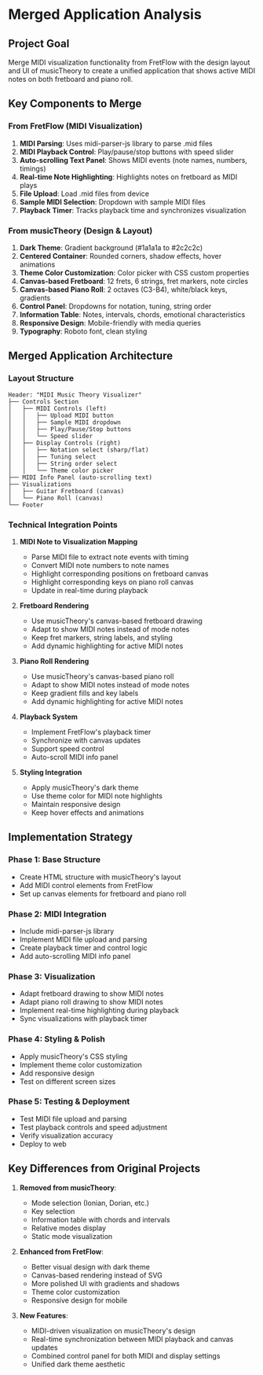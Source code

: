 # Merged Application Analysis

## Project Goal
Merge MIDI visualization functionality from FretFlow with the design layout and UI of musicTheory to create a unified application that shows active MIDI notes on both fretboard and piano roll.

## Key Components to Merge

### From FretFlow (MIDI Visualization)
1. **MIDI Parsing**: Uses midi-parser-js library to parse .mid files
2. **MIDI Playback Control**: Play/pause/stop buttons with speed slider
3. **Auto-scrolling Text Panel**: Shows MIDI events (note names, numbers, timings)
4. **Real-time Note Highlighting**: Highlights notes on fretboard as MIDI plays
5. **File Upload**: Load .mid files from device
6. **Sample MIDI Selection**: Dropdown with sample MIDI files
7. **Playback Timer**: Tracks playback time and synchronizes visualization

### From musicTheory (Design & Layout)
1. **Dark Theme**: Gradient background (#1a1a1a to #2c2c2c)
2. **Centered Container**: Rounded corners, shadow effects, hover animations
3. **Theme Color Customization**: Color picker with CSS custom properties
4. **Canvas-based Fretboard**: 12 frets, 6 strings, fret markers, note circles
5. **Canvas-based Piano Roll**: 2 octaves (C3-B4), white/black keys, gradients
6. **Control Panel**: Dropdowns for notation, tuning, string order
7. **Information Table**: Notes, intervals, chords, emotional characteristics
8. **Responsive Design**: Mobile-friendly with media queries
9. **Typography**: Roboto font, clean styling

## Merged Application Architecture

### Layout Structure
```
Header: "MIDI Music Theory Visualizer"
├── Controls Section
│   ├── MIDI Controls (left)
│   │   ├── Upload MIDI button
│   │   ├── Sample MIDI dropdown
│   │   ├── Play/Pause/Stop buttons
│   │   └── Speed slider
│   ├── Display Controls (right)
│   │   ├── Notation select (sharp/flat)
│   │   ├── Tuning select
│   │   ├── String order select
│   │   └── Theme color picker
├── MIDI Info Panel (auto-scrolling text)
├── Visualizations
│   ├── Guitar Fretboard (canvas)
│   └── Piano Roll (canvas)
└── Footer
```

### Technical Integration Points

1. **MIDI Note to Visualization Mapping**
   - Parse MIDI file to extract note events with timing
   - Convert MIDI note numbers to note names
   - Highlight corresponding positions on fretboard canvas
   - Highlight corresponding keys on piano roll canvas
   - Update in real-time during playback

2. **Fretboard Rendering**
   - Use musicTheory's canvas-based fretboard drawing
   - Adapt to show MIDI notes instead of mode notes
   - Keep fret markers, string labels, and styling
   - Add dynamic highlighting for active MIDI notes

3. **Piano Roll Rendering**
   - Use musicTheory's canvas-based piano roll
   - Adapt to show MIDI notes instead of mode notes
   - Keep gradient fills and key labels
   - Add dynamic highlighting for active MIDI notes

4. **Playback System**
   - Implement FretFlow's playback timer
   - Synchronize with canvas updates
   - Support speed control
   - Auto-scroll MIDI info panel

5. **Styling Integration**
   - Apply musicTheory's dark theme
   - Use theme color for MIDI note highlights
   - Maintain responsive design
   - Keep hover effects and animations

## Implementation Strategy

### Phase 1: Base Structure
- Create HTML structure with musicTheory's layout
- Add MIDI control elements from FretFlow
- Set up canvas elements for fretboard and piano roll

### Phase 2: MIDI Integration
- Include midi-parser-js library
- Implement MIDI file upload and parsing
- Create playback timer and control logic
- Add auto-scrolling MIDI info panel

### Phase 3: Visualization
- Adapt fretboard drawing to show MIDI notes
- Adapt piano roll drawing to show MIDI notes
- Implement real-time highlighting during playback
- Sync visualizations with playback timer

### Phase 4: Styling & Polish
- Apply musicTheory's CSS styling
- Implement theme color customization
- Add responsive design
- Test on different screen sizes

### Phase 5: Testing & Deployment
- Test MIDI file upload and parsing
- Test playback controls and speed adjustment
- Verify visualization accuracy
- Deploy to web

## Key Differences from Original Projects

1. **Removed from musicTheory**:
   - Mode selection (Ionian, Dorian, etc.)
   - Key selection
   - Information table with chords and intervals
   - Relative modes display
   - Static mode visualization

2. **Enhanced from FretFlow**:
   - Better visual design with dark theme
   - Canvas-based rendering instead of SVG
   - More polished UI with gradients and shadows
   - Theme color customization
   - Responsive design for mobile

3. **New Features**:
   - MIDI-driven visualization on musicTheory's design
   - Real-time synchronization between MIDI playback and canvas updates
   - Combined control panel for both MIDI and display settings
   - Unified dark theme aesthetic
